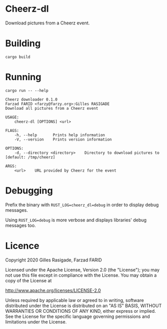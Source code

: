 # Cheerz-dl

Download pictures from a Cheerz event.

# Building

```shell script
cargo build
```

# Running

```shell script
cargo run -- --help
```

```text
Cheerz downloader 0.1.0
Farzad FARID <farzy@farzy.org>:Gilles RASIGADE
Download all pictures from a Cheerz event

USAGE:
    cheerz-dl [OPTIONS] <url>

FLAGS:
    -h, --help       Prints help information
    -V, --version    Prints version information

OPTIONS:
    -d, --directory <directory>    Directory to download pictures to [default: /tmp/cheerz]

ARGS:
    <url>    URL provided by Cheerz for the event
```

# Debugging

Prefix the binary with `RUST_LOG=cheerz_dl=debug` in order to
display debug messages.

Using `RUST_LOG=debug` is more verbose and displays libraries' debug messages too.

# Licence

Copyright 2020 Gilles Rasigade, Farzad FARID

Licensed under the Apache License, Version 2.0 (the "License");
you may not use this file except in compliance with the License.
You may obtain a copy of the License at

http://www.apache.org/licenses/LICENSE-2.0

Unless required by applicable law or agreed to in writing, software
distributed under the License is distributed on an "AS IS" BASIS,
WITHOUT WARRANTIES OR CONDITIONS OF ANY KIND, either express or implied.
See the License for the specific language governing permissions and
limitations under the License.
